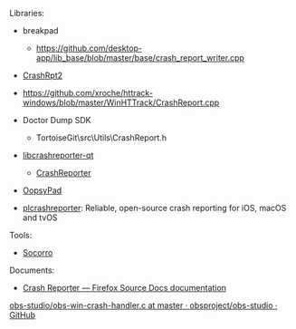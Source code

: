 Libraries:

- breakpad
  
  - https://github.com/desktop-app/lib_base/blob/master/base/crash_report_writer.cpp

- [CrashRpt2](https://github.com/CrashRpt/crashrpt2)

- https://github.com/xroche/httrack-windows/blob/master/WinHTTrack/CrashReport.cpp

- Doctor Dump SDK
  
  - TortoiseGit\src\Utils\CrashReport.h

- [libcrashreporter-qt](https://github.com/dschmidt/libcrashreporter-qt)
  
  - [CrashReporter](https://github.com/RedisDesktop/CrashReporter)

- [OopsyPad](https://github.com/RedisDesktop/OopsyPad)

- [plcrashreporter](https://github.com/microsoft/plcrashreporter): Reliable, open-source crash reporting for iOS, macOS and tvOS

Tools:

- [Socorro](https://github.com/mozilla-services/socorro)

Documents:

- [Crash Reporter &mdash; Firefox Source Docs documentation](https://firefox-source-docs.mozilla.org/toolkit/crashreporter/crashreporter/index.html)

[obs-studio/obs-win-crash-handler.c at master · obsproject/obs-studio · GitHub](https://github.com/obsproject/obs-studio/blob/master/libobs/obs-win-crash-handler.c)